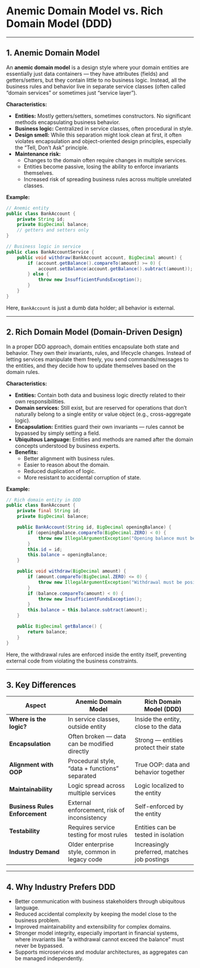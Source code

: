 # Anemic Domain Model vs. Rich Domain Model (DDD)

---

## 1. Anemic Domain Model

An **anemic domain model** is a design style where your domain entities are essentially just data containers — they have attributes (fields) and getters/setters, but they contain little to no business logic. Instead, all the business rules and behavior live in separate service classes (often called “domain services” or sometimes just “service layer”).

**Characteristics:**
- **Entities:** Mostly getters/setters, sometimes constructors. No significant methods encapsulating business behavior.
- **Business logic:** Centralized in service classes, often procedural in style.
- **Design smell:** While this separation might look clean at first, it often violates encapsulation and object-oriented design principles, especially the “Tell, Don’t Ask” principle.
- **Maintenance risk:**
  - Changes to the domain often require changes in multiple services.
  - Entities become passive, losing the ability to enforce invariants themselves.
  - Increased risk of spreading business rules across multiple unrelated classes.

**Example:**

```java
// Anemic entity
public class BankAccount {
    private String id;
    private BigDecimal balance;
    // getters and setters only
}

// Business logic in service
public class BankAccountService {
    public void withdraw(BankAccount account, BigDecimal amount) {
        if (account.getBalance().compareTo(amount) >= 0) {
            account.setBalance(account.getBalance().subtract(amount));
        } else {
            throw new InsufficientFundsException();
        }
    }
}
```

Here, `BankAccount` is just a dumb data holder; all behavior is external.

---

## 2. Rich Domain Model (Domain-Driven Design)

In a proper DDD approach, domain entities encapsulate both state and behavior. They own their invariants, rules, and lifecycle changes. Instead of letting services manipulate them freely, you send commands/messages to the entities, and they decide how to update themselves based on the domain rules.

**Characteristics:**
- **Entities:** Contain both data and business logic directly related to their own responsibilities.
- **Domain services:** Still exist, but are reserved for operations that don’t naturally belong to a single entity or value object (e.g., cross-aggregate logic).
- **Encapsulation:** Entities guard their own invariants — rules cannot be bypassed by simply setting a field.
- **Ubiquitous Language:** Entities and methods are named after the domain concepts understood by business experts.
- **Benefits:**
  - Better alignment with business rules.
  - Easier to reason about the domain.
  - Reduced duplication of logic.
  - More resistant to accidental corruption of state.

**Example:**

```java
// Rich domain entity in DDD
public class BankAccount {
    private final String id;
    private BigDecimal balance;

    public BankAccount(String id, BigDecimal openingBalance) {
        if (openingBalance.compareTo(BigDecimal.ZERO) < 0) {
            throw new IllegalArgumentException("Opening balance must be positive");
        }
        this.id = id;
        this.balance = openingBalance;
    }

    public void withdraw(BigDecimal amount) {
        if (amount.compareTo(BigDecimal.ZERO) <= 0) {
            throw new IllegalArgumentException("Withdrawal must be positive");
        }
        if (balance.compareTo(amount) < 0) {
            throw new InsufficientFundsException();
        }
        this.balance = this.balance.subtract(amount);
    }

    public BigDecimal getBalance() {
        return balance;
    }
}
```

Here, the withdrawal rules are enforced inside the entity itself, preventing external code from violating the business constraints.

---

## 3. Key Differences

| Aspect                     | Anemic Domain Model                  | Rich Domain Model (DDD)                |
|----------------------------|--------------------------------------|----------------------------------------|
| **Where is the logic?**    | In service classes, outside entity   | Inside the entity, close to the data   |
| **Encapsulation**          | Often broken — data can be modified directly | Strong — entities protect their state |
| **Alignment with OOP**     | Procedural style, “data + functions” separated | True OOP: data and behavior together |
| **Maintainability**        | Logic spread across multiple services | Logic localized to the entity          |
| **Business Rules Enforcement** | External enforcement, risk of inconsistency | Self-enforced by the entity      |
| **Testability**            | Requires service testing for most rules | Entities can be tested in isolation   |
| **Industry Demand**        | Older enterprise style, common in legacy code | Increasingly preferred, matches job postings |

---

## 4. Why Industry Prefers DDD

- Better communication with business stakeholders through ubiquitous language.
- Reduced accidental complexity by keeping the model close to the business problem.
- Improved maintainability and extensibility for complex domains.
- Stronger model integrity, especially important in financial systems, where invariants like “a withdrawal cannot exceed the balance” must never be bypassed.
- Supports microservices and modular architectures, as aggregates can be managed independently.
